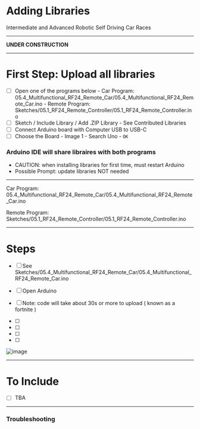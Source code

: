 # Adding Libraries
Intermediate and Advanced Robotic Self Driving Car Races

---

**UNDER CONSTRUCTION**

---

# First Step: Upload all libraries
- [ ] Open one of the programs below
      - Car Program: 05.4_Multifunctional_RF24_Remote_Car/05.4_Multifunctional_RF24_Remote_Car.ino
      - Remote Program: Sketches/05.1_RF24_Remote_Controller/05.1_RF24_Remote_Controller.ino
- [ ] Sketch / Include Library / Add .ZIP Library
      - See Contributed Libraries
- [ ] Connect Arduino board with Computer USB to USB-C
- [ ] Choose the Board
      - Image 1
      - Search Uno
      - ```OK```

### Arduino IDE will share libraires with both programs
- CAUTION: when installing libraries for first time, must restart Arduino
- Possible Prompt: update libraries NOT needed

---

Car Program: 05.4_Multifunctional_RF24_Remote_Car/05.4_Multifunctional_RF24_Remote_Car.ino

Remote Program: Sketches/05.1_RF24_Remote_Controller/05.1_RF24_Remote_Controller.ino

---

# Steps
- [ ] See Sketches/05.4_Multifunctional_RF24_Remote_Car/05.4_Multifunctional_RF24_Remote_Car.ino
- [ ] Open Arduino

- [ ] Note: code will take about 30s or more to upload ( known as a fortnite )
- [ ] 
- [ ] 
- [ ] 
- [ ] 
  
![image](https://github.com/user-attachments/assets/fede23db-50a3-4de0-8b65-75712a4e216c)

---

# To Include
- [ ] TBA

---

### Troubleshooting

